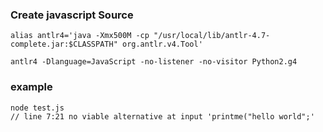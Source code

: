### Create javascript Source

```shell
alias antlr4='java -Xmx500M -cp "/usr/local/lib/antlr-4.7-complete.jar:$CLASSPATH" org.antlr.v4.Tool'

antlr4 -Dlanguage=JavaScript -no-listener -no-visitor Python2.g4
```

### example
```shell
node test.js
// line 7:21 no viable alternative at input 'printme("hello world";'
```
